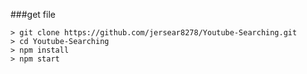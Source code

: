 
###get file
```
> git clone https://github.com/jersear8278/Youtube-Searching.git
> cd Youtube-Searching
> npm install
> npm start
```

